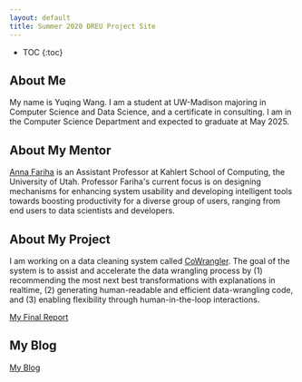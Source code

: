 ```yaml
---
layout: default
title: Summer 2020 DREU Project Site
---
```


- TOC
  {:toc}

## About Me

My name is Yuqing Wang. I am a student at UW-Madison majoring in Computer Science and Data Science, and a certificate in consulting. I am in the Computer Science Department and expected to graduate at May 2025.

## About My Mentor

[Anna Fariha](https://afariha.github.io) is an Assistant Professor at Kahlert School of Computing, the University of Utah. Professor Fariha's current focus is on designing mechanisms for enhancing system usability and developing intelligent tools towards boosting productivity for a diverse group of users, ranging from end users to data scientists and developers.

## About My Project

I am working on a data cleaning system called [CoWrangler](https://dl.acm.org/doi/10.1145/3555041.3589722).
The goal of the system is to assist and accelerate the data wrangling process by (1) recommending the most next best transformations with explanations in realtime, (2) generating human-readable and efficient data-wrangling code, and (3) enabling flexibility through human-in-the-loop interactions.

[My Final Report](files/finalreport.pdf)

## My Blog

[My Blog](blog.html)
